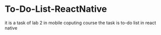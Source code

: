 # To-Do-List-ReactNative
it is a task of lab 2 in mobile coputing course the task is to-do list in react native 
